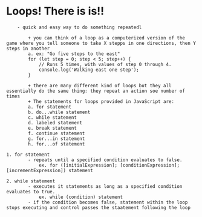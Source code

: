 # Loops! There is is!!
        - quick and easy way to do something repeatedl

            + you can think of a loop as a computerized version of the game where you tell someone to take X stepps in one directions, then Y steps in another
            a. ex: "Go five steps to the east"
            for (let step = 0; step < 5; step++) {
                // Runs 5 times, with values of step 0 through 4.
                console.log('Walking east one step');
            }

            + there are many different kind of loops but they all essentially do the same thing: they repeat an action soe number of times
            + The statements for loops provided in JavaScript are:
            a. for statement
            b. do...while statement
            c. while statement
            d. labeled statement
            e. break statement
            f. continue statement
            g. for...in statement
            h. for...of statement

    1. for statement
            - repeats until a specified condition evaluates to false.
                ex. for ([initialExpression]; [conditionExpression]; [incrementExpression]) statement

    2. while statement
            - executes it statements as long as a specified condition evaluates to true. 
                ex. while (condition) statement
            - if the condition becomes false, statement within the loop stops executing and control passes the staatement following the loop   
